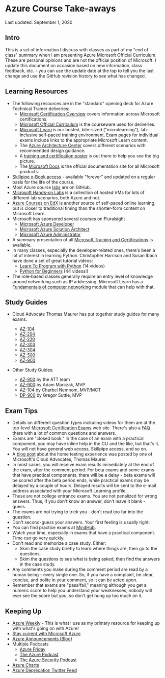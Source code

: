 # Azure Course Take-aways

Last updated: September 1, 2020

## Intro

This is a set of information I discuss with classes as part of my "end of class" summary when I am presenting Azure Microsoft Official Curriculum.  These are personal opinions and are not the official position of Microsoft.  I update this document on occasion based on new information, class feedback, etc. - you can use the update date at the top to tell you the last change and use the GitHub revision history to see what has changed.

## Learning Resources

* The following resources are in the "standard" opening deck for Azure Technical Trainer deliveries:
  * [Microsoft Certification Overview](https://www.microsoft.com/certification) covers information across Microsoft certifications.
  * [Microsoft Official Curriculum](https://aka.ms/MOC) is the courseware used for deliveries.
  * [Microsoft Learn](https://www.microsoft.com/learn) is our hosted, bite-sized ("microlearning"), lab-inclusive self-paced training environment.  Exam pages for individual exams include links to the appropriate Microsoft Learn content.
  * The [Azure Architecture Center](https://aka.ms/Architecture) covers different scenarios with recommended design guidance.
  * A [training and certification poster](https://aka.ms/TrainCertPoster) is out there to help you see the big picture.
  * The [Microsoft Docs](https://aka.ms/Docs) is the official documentation site for all Microsoft products.
* [Skillpipe e-Book access](https://www.skillpipe.com) - available "forever" and updated on a regular basis for the life of the course.
* Most Azure course [labs](https://aka.ms/MicrosoftLearningGitHub) are on GitHub.
* [Microsoft Hands-on Labs](https://aka.ms/MicrosoftHOL) is a collection of hosted VMs for lots of different lab scenarios, both Azure and not.
* [Azure Courses on EdX](https://aka.ms/AzureEdX) is another source of self-paced online learning, but is closer to traditional timing than the shorter-form content on Microsoft Learn.
* Microsoft has sponsored several courses on Pluralsight
  * [Microsoft Azure Developer](https://aka.ms/PluralsightAzureDeveloper)
  * [Microsoft Azure Solution Architect](https://aka.ms/PluralsightAzureArchitect)
  * [Microsoft Azure Administrator](https://aka.ms/PluralsightAzureAdministrator)
* A summary presentation of all [Microsoft Training and Certifications](https://aka.ms/TrainCertSummary) is available.
* In many classes, especially the developer-related ones, there's been a lot of interest in learning Python.  Christopher Harrison and Susan Ibach have done a set of great tutorial videos:
  * [Learn To Program with Python](https://aka.ms/IntroToProgramming) (14 videos)
  * [Python for Beginners](https://aka.ms/PfB) (44 videos!)
* The role-based classes generally require an entry level of knowledge around networking such as IP addressing.  Microsoft Learn has a [Fundamentals of computer networking](https://aka.ms/NetworkFundamentals) module that can help with that.

## Study Guides

* Cloud Advocate Thomas Maurer has put together study guides for many exams:
  * [AZ-104](https://aka.ms/TMAz104)
  * [AZ-204](https://aka.ms/TMAz204)
  * [AZ-220](https://aka.ms/TMAz220)
  * [AZ-303](https://aka.ms/TMAz303)
  * [AZ-304](https://aka.ms/TMAz304)
  * [AZ-500](https://aka.ms/TMAz500)
  * [AZ-900](https://aka.ms/TMAz900)

* Other Study Guides:
  * [AZ-900](https://aka.ms/attaz900guide) by the ATT team
  * [AZ-900](https://marczak.io/az-900/) by Adam Marczak, MVP
  * [AZ-104](https://charbelnemnom.com/2020/06/passed-az-104-exam-microsoft-certified-azure-administrator-associate/) by Charbel Nemnom, MVP/MCT
  * [DP-900](https://gregorsuttie.com/2020/06/09/dp-900-microsoft-azure-data-fundamentals-exam-study-guide/) by Gregor Suttie, MVP

## Exam Tips

* Details on different question types including videos for them are at the top-level [Microsoft Certification Exams](https://aka.ms/QuestionTypes) web site.  There's also a [FAQ](https://aka.ms/CertificationFAQ) there with a lot of common questions and answers.
* Exams are "closed book."  In the case of an exam with a practical component, you may have inline help in the CLI and the like, but that's it.  You will not have general web access, Skillpipe access, and so on.
* A [blog post](https://aka.ms/homeexam) about the home testing experience was posted by one of Microsoft's Cloud Advocates, Thomas Maurer.
* In most cases, you will receive exam results immediately at the end of the exam, after the comment period.  For beta exams and some exams that have practical components, there will be a delay - beta exams will be scored after the beta period ends, while practical exams may be delayed by a couple of hours.  Delayed results will be sent to the e-mail address associated with your Microsoft Learning profile.
* These are not college entrance exams.  You are not penalized for wrong answers.  Thus, if you don't know an answer, don't leave it blank - guess.
* The exams are not trying to trick you - don't read too far into the question.
* Don't second-guess your answers.  Your first feeling is usually right.
* You can find practice exams at [MindHub](https://aka.ms/BuyPracticeExams).
* Watch your time, especially in exams that have a practical component.  Time can go very quickly.
* Don't read and memorize a case study.  Either:
  * Skim the case study briefly to learn where things are, then go to the questions.
  * Skim the questions to see what is being asked, then find the answers in the case study.
* Any comments you make during the comment period are read by a human being - every single one.  So, if you have a complaint, be clear, concise, and polite in your comment, so it can be acted upon.
* Remember that exams are "pass/fail," meaning although you get a numeric score to help you understand your weaknesses, nobody will ever see the score but you, so don't get hung up too much on it.

## Keeping Up

* [Azure Weekly](https://aka.ms/AzureWeekly) - This is what I use as my primary resource for keeping up with what's going on with Azure!
* [Stay current with Microsoft Azure](https://aka.ms/StayCurrentWithAzure)
* [Azure Announcements (Blog)](https://aka.ms/AzAnnouncements)
* Multiple Podcasts
  * [Azure Friday](https://aka.ms/AzureFridayPodcast)
  * [The Azure Podcast](https://aka.ms/TheAzurePodcast)
  * [The Azure Security Podcast](https://aka.ms/TheAzureSecurityPodcast)
* [Azure Charts](https://aka.ms/ACharts/)
* [Azure Deprecation Twitter Feed](https://aka.ms/AzureEOL)
